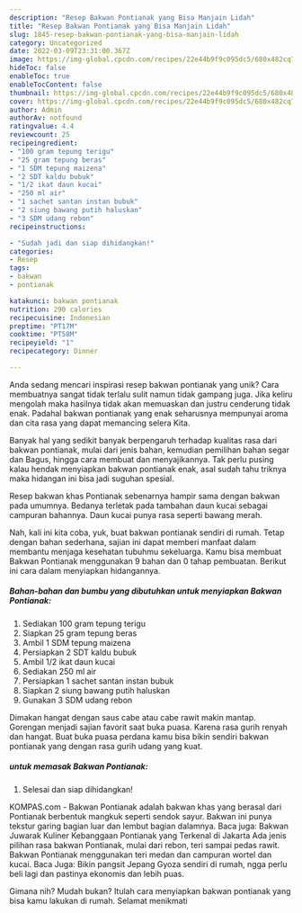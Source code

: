 ```yaml
---
description: "Resep Bakwan Pontianak yang Bisa Manjain Lidah"
title: "Resep Bakwan Pontianak yang Bisa Manjain Lidah"
slug: 1845-resep-bakwan-pontianak-yang-bisa-manjain-lidah
category: Uncategorized
date: 2022-03-09T23:31:00.367Z
image: https://img-global.cpcdn.com/recipes/22e44b9f9c095dc5/680x482cq70/bakwan-pontianak-foto-resep-utama.jpg
hideToc: false
enableToc: true
enableTocContent: false
thumbnail: https://img-global.cpcdn.com/recipes/22e44b9f9c095dc5/680x482cq70/bakwan-pontianak-foto-resep-utama.jpg
cover: https://img-global.cpcdn.com/recipes/22e44b9f9c095dc5/680x482cq70/bakwan-pontianak-foto-resep-utama.jpg
author: Admin
authorAv: notfound
ratingvalue: 4.4
reviewcount: 25
recipeingredient:
- "100 gram tepung terigu"
- "25 gram tepung beras"
- "1 SDM tepung maizena"
- "2 SDT kaldu bubuk"
- "1/2 ikat daun kucai"
- "250 ml air"
- "1 sachet santan instan bubuk"
- "2 siung bawang putih haluskan"
- "3 SDM udang rebon"
recipeinstructions:

- "Sudah jadi dan siap dihidangkan!"
categories:
- Resep
tags:
- bakwan
- pontianak

katakunci: bakwan pontianak 
nutrition: 290 calories
recipecuisine: Indonesian
preptime: "PT17M"
cooktime: "PT58M"
recipeyield: "1"
recipecategory: Dinner

---
```





Anda sedang mencari inspirasi resep bakwan pontianak yang unik? Cara membuatnya sangat tidak terlalu sulit namun tidak gampang juga. Jika keliru mengolah maka hasilnya tidak akan memuaskan dan justru cenderung tidak enak. Padahal bakwan pontianak yang enak seharusnya mempunyai aroma dan cita rasa yang dapat memancing selera Kita.





Banyak hal yang sedikit banyak berpengaruh terhadap kualitas rasa dari bakwan pontianak, mulai dari jenis bahan, kemudian pemilihan bahan segar dan Bagus, hingga cara membuat dan menyajikannya. Tak perlu pusing kalau hendak menyiapkan bakwan pontianak enak,      asal sudah tahu triknya maka hidangan ini bisa jadi suguhan spesial.














Resep bakwan khas Pontianak sebenarnya hampir sama dengan bakwan pada umumnya. Bedanya terletak pada tambahan daun kucai sebagai campuran bahannya. Daun kucai punya rasa seperti bawang merah.






Nah, kali ini kita coba, yuk, buat bakwan pontianak sendiri di rumah. Tetap dengan bahan sederhana, sajian ini dapat memberi manfaat dalam membantu menjaga kesehatan tubuhmu sekeluarga. Kamu bisa membuat Bakwan Pontianak menggunakan 9 bahan dan 0 tahap pembuatan. Berikut ini cara dalam menyiapkan hidangannya.

<!--inarticleads1-->

##### Bahan-bahan dan bumbu yang dibutuhkan untuk menyiapkan Bakwan Pontianak:

1. Sediakan 100 gram tepung terigu
1. Siapkan 25 gram tepung beras
1. Ambil 1 SDM tepung maizena
1. Persiapkan 2 SDT kaldu bubuk
1. Ambil 1/2 ikat daun kucai
1. Sediakan 250 ml air
1. Persiapkan 1 sachet santan instan bubuk
1. Siapkan 2 siung bawang putih haluskan
1. Gunakan 3 SDM udang rebon


Dimakan hangat dengan saus cabe atau cabe rawit makin mantap. Gorengan menjadi sajian favorit saat buka puasa. Karena rasa gurih renyah dan hangat. Buat buka puasa perdana kamu bisa bikin sendiri bakwan pontianak yang dengan rasa gurih udang yang kuat. 

<!--inarticleads2-->

#####  untuk memasak Bakwan Pontianak:


1. Selesai dan siap dihidangkan!

KOMPAS.com - Bakwan Pontianak adalah bakwan khas yang berasal dari Pontianak berbentuk mangkuk seperti sendok sayur. Bakwan ini punya tekstur garing bagian luar dan lembut bagian dalamnya. Baca juga: Bakwan Juwarak Kuliner Kebanggaan Pontianak yang Terkenal di Jakarta Ada jenis pilihan rasa bakwan Pontianak, mulai dari rebon, teri sampai pedas rawit. Bakwan Pontianak menggunakan teri medan dan campuran wortel dan kucai. Baca Juga: Bikin pangsit Jepang Gyoza sendiri di rumah, ngga perlu beli lagi dan pastinya ekonomis dan lebih puas. 

Gimana nih? Mudah bukan? Itulah cara menyiapkan bakwan pontianak yang bisa kamu lakukan di rumah. Selamat menikmati
